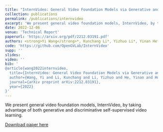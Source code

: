```yaml
---
title: "InternVideo: General Video Foundation Models via Generative and Discriminative Learning"
collection: publications
permalink: /publications/internvideo
excerpt: 'We present general video foundation models, InternVideo, by taking advantage of both generative and discriminative self-supervised video learning.'
date: 2022-12-06
venue: 'Technical Report'
paperurl: 'https://arxiv.org/pdf/2212.03191.pdf'
authors: <strong>Yi Wang</strong>*, Kunchang Li*, Yizhuo Li*, Yinan He*, Bingkun Huang*, Zhiyu Zhao*, Hongjie Zhang*, Jilan Xu, Yi Liu, Zun Wang, Sen Xing, Guo Chen, Junting Pan, Jiashuo Yu, Yali Wang*, Limin Wang*, Yu Qiao
code: 'https://github.com/OpenGVLab/InternVideo'
supp: ''
slides:
video: ''
bib: '
@article{wang2022internvideo,
  title={InternVideo: General Video Foundation Models via Generative and Discriminative Learning},
  author={Wang, Yi and Li, Kunchang and Li, Yizhuo and He, Yinan and Huang, Bingkun and Zhao, Zhiyu and Zhang, Hongjie and Xu, Jilan and Liu, Yi and Wang, Zun and Xing, Sen and Chen, Guo and Pan, Junting and Yu, Jiashuo and Wang, Yali and Wang, Limin and Qiao, Yu},
  journal={arXiv preprint arXiv:2212.03191},
  year={2022}
}'
---
```

We present general video foundation models, InternVideo, by taking advantage of both generative and discriminative self-supervised video learning.

[Download paper here](https://arxiv.org/pdf/2212.03191.pdf')
